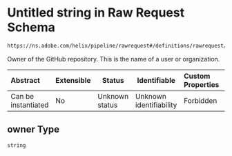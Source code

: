 # Untitled string in Raw Request Schema

```txt
https://ns.adobe.com/helix/pipeline/rawrequest#/definitions/rawrequest/properties/params/properties/owner
```

Owner of the GitHub repository. This is the name of a user or organization.


| Abstract            | Extensible | Status         | Identifiable            | Custom Properties | Additional Properties | Access Restrictions | Defined In                                                                |
| :------------------ | ---------- | -------------- | ----------------------- | :---------------- | --------------------- | ------------------- | ------------------------------------------------------------------------- |
| Can be instantiated | No         | Unknown status | Unknown identifiability | Forbidden         | Allowed               | none                | [rawrequest.schema.json\*](rawrequest.schema.json "open original schema") |

## owner Type

`string`
